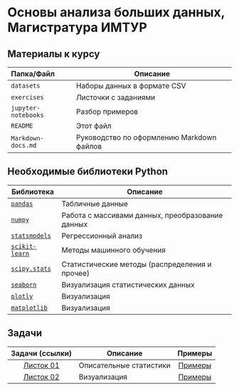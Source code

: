 # Основы анализа больших данных, Магистратура ИМТУР

## Материалы к курсу

| Папка/Файл |Описание|
|:-|-|
|`datasets`| Наборы данных в формате CSV|
|`exercises`|Листочки с заданиями|
|`jupyter-notebooks`|Разбор примеров|
|`README`|Этот файл|
|`Markdown-docs.md`|Руководство по оформлению Markdown файлов|

## Необходимые библиотеки Python

|Библиотека|Описание|
|-|-|
|[`pandas`](https://pandas.pydata.org)|Табличные данные|
|[`numpy`](https://numpy.org)|Работа с массивами данных, преобразование данных|
|[`statsmodels`](https://www.statsmodels.org/stable/index.html)|Регрессионный анализ|
|[`scikit-learn`](https://scikit-learn.org/stable/index.html)|Методы машинного обучения|
|[`scipy.stats`](https://docs.scipy.org/doc/scipy/reference/stats.html)|Статистические методы (распределения и прочее)|
|[`seaborn`](https://seaborn.pydata.org)|Визуализация статистических данных|
|[`plotly`](https://plotly.com/python/)|Визуализация|
|[`matplotlib`](https://matplotlib.org)|Визуализация|

## Задачи

| Задачи (ссылки) | Описание | Примеры |
|:-:|-|:-:|
|[Листок 01]()| Описательные статистики | [Примеры]()|
|[Листок 02]()| Визуализация | [Примеры]()|